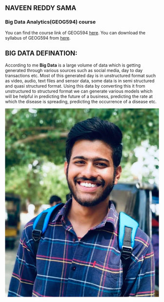## NAVEEN REDDY SAMA

### Big Data Analytics(GEOG594) course
You can find the course link of GEOG594 [here](https://sdsu.instructure.com/courses/113151).
You can download the syllabus of GEOG594 from [here](https://sdsu.instructure.com/courses/113151/files/6828979?module_item_id=2295631).

## BIG DATA DEFINATION:

According to me **Big Data** is a large volume of data which is getting generated through various sources such as social media, day to day transactions etc. Most of this generated day is in unstructured format such as video, audio, text files and sensor data, some data is in semi structured and quasi structured format. Using this data by converting this it from unstructured to structured format we can generate various models which will be helpful in predicting the future of a business, predicting the rate at which the disease is spreading, predicting the occurrence of a disease etc.

![My Image](https://github.com/samrdd/GEOG594-nsama/blob/main/myphoto.jpeg)
